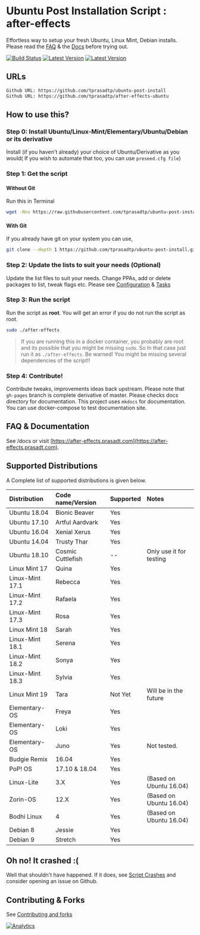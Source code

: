 # Ubuntu Post Installation Script : after-effects

Effortless way to setup your fresh Ubuntu, Linux Mint, Debian installs. Please read the [FAQ](https://ae.prasadt.com/faq/dependencies/) & the [Docs](https://ae.prasadt.com/getting-started/)
before trying out.

[![Build Status](https://travis-ci.org/tprasadtp/ubuntu-post-install.svg?branch=master)](https://travis-ci.org/tprasadtp/ubuntu-post-install)
[![Latest Version](https://img.shields.io/badge/dynamic/json.svg?label=Version&style=flat&url=https://new-badges--ubuntu-post-install.netlify.com/cfg/version.json&query=config.script.number&prefix=v)](https://github.com/tprasadtp/ubuntu-post-install/)
[![Latest Version](https://img.shields.io/badge/dynamic/json.svg?label=Release&style=flat&url=https://new-badges--ubuntu-post-install.netlify.com/cfg/version.json&query=config.script.name&prefix=v)](https://github.com/tprasadtp/ubuntu-post-install/releases)



## URLs

```bash
Github URL: https://github.com/tprasadtp/ubuntu-post-install
Github URL: https://github.com/tprasadtp/after-effects-ubuntu
```

## How to use this?

### Step 0: Install Ubuntu/Linux-Mint/Elementary/Ubuntu/Debian or its derivative

Install (if you haven't already) your choice of Ubuntu/Derivative as you would( If you wish to automate that too, you can use `preseed.cfg file`)

### Step 1: Get the script

#### Without Git

Run this in Terminal

```sh
wget -Nnv https://raw.githubusercontent.com/tprasadtp/ubuntu-post-install/master/get-after-effects.sh -O - | bash
```

#### With Git

If you already have git on your system you can use,

```bash
git clone --depth 1 https://github.com/tprasadtp/ubuntu-post-install.git && cd ubuntu-post-install
```

### Step 2: Update the lists to suit your needs (Optional)

Update the list files to suit your needs. Change PPAs, add or delete packages to list, tweak flags etc.
Please see [Configuration](https://ae.prasadt.com/config/#package-lists) & [Tasks](https://ae.prasadt.com/tasks/#what-can-it-do)

### Step 3: Run the script

Run the script as **root**. You will get an error if you do not run the script as root.

```sh
sudo ./after-effects
```

> If you are running this in a docker container, you probably are root and its possible that you might be missing `sudo`. So In that case just run it as `./after-effects`. Be warned! You might be missing several dependencies of the script!!

### Step 4: Contribute!

Contribute tweaks, improvements ideas back upstream.
Please note that `gh-pages` branch is complete derivative of master. Please checks docs directory for documentation. This project uses `mkdocs` for documentation. You can use docker-compose to test documentation site.

## FAQ & Documentation

See /docs or visit [https://after-effects.prasadt.com](https://after-effects.prasadt.com).

## Supported Distributions

A Complete  list of supported distributions is given below.

Distribution     | Code name/Version |   Supported | Notes
:----------------|:------------------|-------------|:------
Ubuntu 18.04     | Bionic Beaver     | Yes         |
Ubuntu 17.10     | Artful Aardvark   | Yes         |
Ubuntu 16.04     | Xenial Xerus      | Yes         |
Ubuntu 14.04     | Trusty Thar       | Yes         |
Ubuntu 18.10     | Cosmic Cuttlefish | --          | Only use it for testing
Linux Mint 17    | Quina             | Yes         |
Linux-Mint 17.1  | Rebecca           | Yes         |
Linux-Mint 17.2  | Rafaela           | Yes         |
Linux-Mint 17.3  | Rosa              | Yes         |
Linux Mint 18    | Sarah             | Yes         |
Linux-Mint 18.1  | Serena            | Yes         |
Linux-Mint 18.2  | Sonya             | Yes         |
Linux-Mint 18.3  | Sylvia            | Yes         |
Linux Mint 19    | Tara              | Not Yet     | Will be in the future
Elementary-OS    | Freya             | Yes         |
Elementary-OS    | Loki              | Yes         |
Elementary-OS    | Juno              | Yes         | Not tested.   
Budgie Remix     | 16.04             | Yes         |
PoP! OS          | 17.10 & 18.04     | Yes         |
Linux-Lite       | 3.X               | Yes         | (Based on Ubuntu 16.04)
Zorin-OS         | 12.X              | Yes         | (Based on Ubuntu 16.04)
Bodhi Linux      | 4                 | Yes         | (Based on Ubuntu 16.04)
Debian 8         | Jessie            | Yes         |
Debian 9         | Stretch           | Yes         |

## Oh no! It crashed :(

Well that shouldn't have happened. If it does, see [Script Crashes](https://ae.prasadt.com/faq/crash/) and consider opening an issue on Github.

## Contributing & Forks

See [Contributing and forks](./.github/CONTRIBUTING)


[![Analytics](https://ga-beacon.prasadt.com/UA-101760811-3/github/ubuntu-post-install?flat)](https://prasadt.com/google-analytics-beacon)
